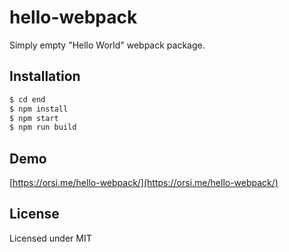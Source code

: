 # hello-webpack

Simply empty "Hello World" webpack package.

## Installation

```bash
$ cd end
$ npm install
$ npm start
$ npm run build
```

## Demo

[https://orsi.me/hello-webpack/](https://orsi.me/hello-webpack/)

## License

Licensed under MIT